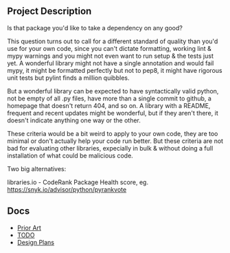 Project Description
----
Is that package you'd like to take a dependency on any good?

This question turns out to call for a different standard of quality than you'd use for your own code, since you can't dictate formatting, working lint & mypy warnings and you might not even want to run setup & the tests just yet. A wonderful library might not have a single annotation and would fail mypy, it might be formatted perfectly but not to pep8, it might have rigorous unit tests but pylint finds a million quibbles.

But a wonderful library can be expected to have syntactically valid python, not be empty of all .py files, have more than a single commit to github, a homepage that doesn't return 404, and so on. A library with a README, frequent and recent updates might be wonderful, but if they aren't there, it doesn't indicate anything one way or the other.

These criteria would be a bit weird to apply to your own code, they are too minimal or don't actually help your code run better. But these criteria are not bad for evaluating other libraries, expecially in bulk & without doing a full installation of what could be malicious code.

Two big alternatives:

libraries.io - CodeRank
Package Health score, eg. https://snyk.io/advisor/python/pyrankvote

Docs
-----
- [Prior Art](docs/prior_art.md)
- [TODO](docs/TODO.md)
- [Design Plans](docs/design.md)